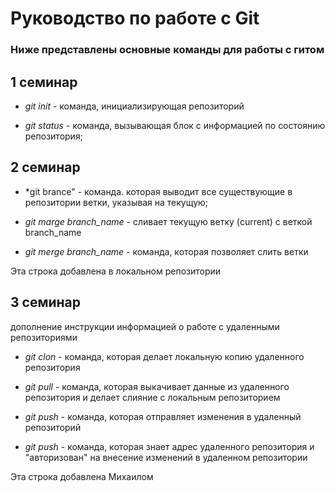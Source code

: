 # Руководство по работе с Git

###  Ниже представлены основные команды для работы с гитом

## 1 семинар

* *git init* - команда, инициализирующая репозиторий

* *git status* - команда, вызывающая блок с информацией по состоянию репозитория;

## 2 семинар

* *git brance" - команда. которая выводит все существующие в репозитории ветки, указывая на текущую;

* *git marge branch_name* - сливает текущую ветку (current) с веткой branch_name 

* *git merge branch_name* - команда, которая позволяет слить ветки

Эта строка добавлена в локальном репозитории

## 3 семинар

дополнение инструкции информацией о работе с удаленными репозиториями

* *git clon* - команда, которая делает локальную копию удаленного репозитория

* *git pull* - команда, которая выкачивает данные из удаленного репозитория и делает слияние с локальным репозиторием

* *git push* - команда, которая отправляет изменения в удаленный репозиторий

* *git push* - команда, которая знает адрес удаленного репозитория и "авторизован" на внесение изменений в удаленном репозитории

Эта строка добавлена Михаилом